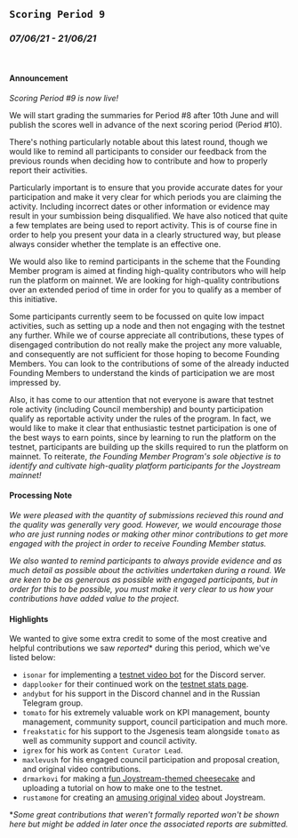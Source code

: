 ## `Scoring Period 9`
### _07/06/21 - 21/06/21_
<br>

#### Announcement

_Scoring Period #9 is now live!_

We will start grading the summaries for Period #8 after 10th June and will publish the scores well in advance of the next scoring period (Period #10).

There's nothing particularly notable about this latest round, though we would like to remind all participants to consider our feedback from the previous rounds when deciding how to contribute and how to properly report their activities.

Particularly important is to ensure that you provide accurate dates for your participation and make it very clear for which periods you are claiming the activity. Including incorrect dates or other information or evidence may result in your sumbission being disqualified. We have also noticed that quite a few templates are being used to report activity. This is of course fine in order to help you present your data in a clearly structured way, but please always consider whether the template is an effective one.

We would also like to remind participants in the scheme that the Founding Member program is aimed at finding high-quality contributors who will help run the platform on mainnet. We are looking for high-quality contributions over an extended period of time in order for you to qualify as a member of this initiative.

Some participants currently seem to be focussed on quite low impact activities, such as setting up a node and then not engaging with the testnet any further. While we of course appreciate all contributions, these types of disengaged contribution do not really make the project any more valuable, and consequently are not sufficient for those hoping to become Founding Members. You can look to the contributions of some of the already inducted Founding Members to understand the kinds of participation we are most impressed by.

Also, it has come to our attention that not everyone is aware that testnet role activity (including Council membership) and bounty participation qualify as reportable activity under the rules of the program. In fact, we would like to make it clear that enthusiastic testnet participation is one of the best ways to earn points, since by learning to run the platform on the testnet, participants are building up the skills required to run the platform on mainnet. To reiterate, _the Founding Member Program's sole objective is to identify and cultivate high-quality platform participants for the Joystream mainnet!_


#### Processing Note

_We were pleased with the quantity of submissions recieved this round and the quality was generally very good. However, we would encourage those who are just running nodes or making other minor contributions to get more engaged with the project in order to receive Founding Member status._

_We also wanted to remind participants to always provide evidence and as much detail as possible about the activities undertaken during a round. We are keen to be as generous as possible with engaged participants, but in order for this to be possible, you must make it very clear to us how your contributions have added value to the project._

#### Highlights

We wanted to give some extra credit to some of the most creative and helpful contributions we saw _reported_* during this period, which we've listed below:

- `isonar` for implementing a [testnet video bot](https://discord.gg/Cj8vFSSf) for the Discord server.
- `dapplooker` for their continued work on the [testnet stats page](https://dapplooker.com/dapp/joystream-12).
- `andybut` for his support in the Discord channel and in the Russian Telegram group.
- `tomato` for his extremely valuable work on KPI management, bounty management, community support, council participation and much more.
- `freakstatic` for his support to the Jsgenesis team alongside `tomato` as well as community support and council activity.
- `igrex` for his work as `Content Curator Lead`.
- `maxlevush` for his engaged council participation and proposal creation, and original video contributions.
- `drmarkovi` for making a [fun Joystream-themed cheesecake](https://play.joystream.org/video/1239) and uploading a tutorial on how to make one to the testnet.
- `rustamone` for creating an [amusing original video](https://play.joystream.org/video/1229) about Joystream.

*_Some great contributions that weren't formally reported won't be shown here but might be added in later once the associated reports are submitted._

